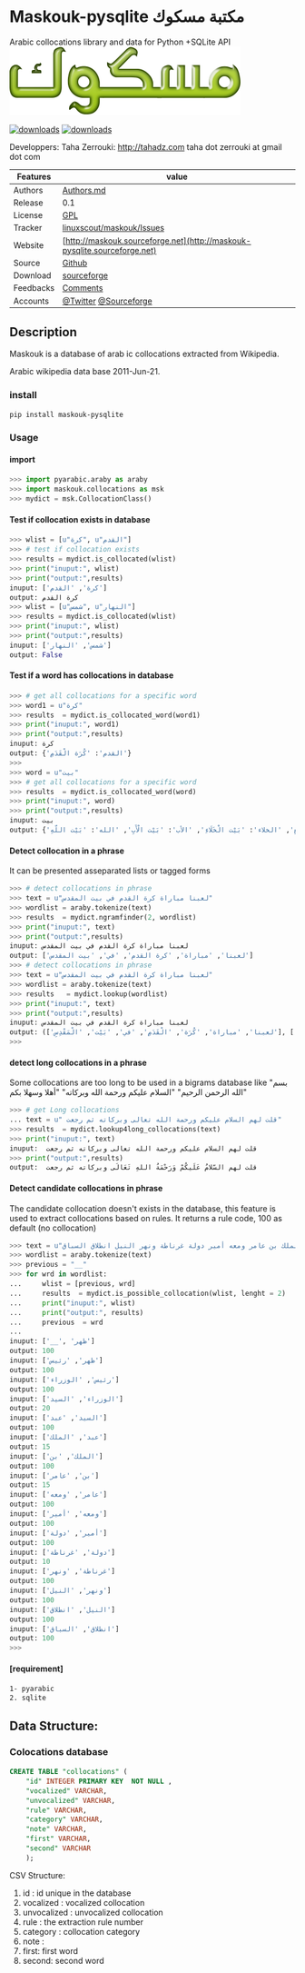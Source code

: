 # Maskouk-pysqlite مكتبة مسكوك


Arabic collocations library and data for Python +SQLite API
![maskouk logo](doc/maskouk_header.png  "maskouk logo")

[![downloads]( https://img.shields.io/sourceforge/dt/maskouk.svg)](http://sourceforge.org/projects/maskouk)
[![downloads]( https://img.shields.io/sourceforge/dm/maskouk.svg)](http://sourceforge.org/projects/maskouk)


  Developpers:  Taha Zerrouki: http://tahadz.com
    taha dot zerrouki at gmail dot com

  
Features |   value
---------|---------------------------------------------------------------------------------
Authors  | [Authors.md](https://github.com/linuxscout/maskouk-pysqlite/master/AUTHORS.md)
Release  | 0.1
License  |[GPL](https://github.com/linuxscout/maskouk-pysqlite/master/LICENSE)
Tracker  |[linuxscout/maskouk/Issues](https://github.com/linuxscout/maskouk-pysqlite/issues)
Website  |[http://maskouk.sourceforge.net](http://maskouk-pysqlite.sourceforge.net)
Source  |[Github](http://github.com/linuxscout/maskouk-pysqlite)
Download  |[sourceforge](http://maskouk.sourceforge.net)
Feedbacks  |[Comments](https://github.com/linuxscout/maskouk-pysqlite/)
Accounts  |[@Twitter](https://twitter.com/linuxscout)  [@Sourceforge](http://sourceforge.net/projects/maskouk/)

## Description

Maskouk is a database of arab ic collocations  extracted from Wikipedia.

Arabic wikipedia data base 2011-Jun-21.

### install
```shell
pip install maskouk-pysqlite
```
### Usage

#### import
```python
>>> import pyarabic.araby as araby
>>> import maskouk.collocations as msk
>>> mydict = msk.CollocationClass()
```
#### Test if collocation exists in database
```python
>>> wlist = [u"كرة", u"القدم"]
>>> # test if collocation exists
>>> results = mydict.is_collocated(wlist)
>>> print("inuput:", wlist)
>>> print("output:",results)
inuput: ['كرة', 'القدم']
output: كرة القدم
>>> wlist = [u"شمس", u"النهار"]
>>> results = mydict.is_collocated(wlist)
>>> print("inuput:", wlist)
>>> print("output:",results)
inuput: ['شمس', 'النهار']
output: False
```
#### Test if a word has collocations in database
```python
>>> # get all collocations for a specific word
>>> word1 = u"كرة"
>>> results  = mydict.is_collocated_word(word1)
>>> print("inuput:", word1)
>>> print("output:",results)
inuput: كرة
output: {'القدم': 'كُرَة الْقَدَمِ'}
>>>
>>> word = u"بيت"
>>> # get all collocations for a specific word
>>> results  = mydict.is_collocated_word(word)
>>> print("inuput:", word)
>>> print("output:",results)
inuput: بيت
output: {'العدة': 'بَيْت الْعِدَّةِ', 'المستأجر': 'بَيْت الْمُسْتَأْجِرِ', 'المشتري': 'بَيْتِ الْمُشْتَرِي', 'الرجل': 'بَيْت الرَّجُلِ', 'البناء': 'بَيْت الْبِنَاءِ', 'الزوج': 'بَيْت الزَّوْجِ', 'المال': 'بيت المال', 'المقدس': 'بَيْت الْمَقْدِسِ', 'البائع': 'بَيْت الْبَائِعِ', 'الخلاء': 'بَيْت الْخَلَاءِ', 'الأب': 'بَيْت الْأَبِ', 'الله': 'بَيْت اللّهِ'}
```
#### Detect collocation in a phrase
 It can be presented asseparated lists or tagged forms

```python
>>> # detect collocations in phrase    
>>> text = u"لعبنا مباراة كرة القدم في بيت المقدس"
>>> wordlist = araby.tokenize(text)
>>> results  = mydict.ngramfinder(2, wordlist)
>>> print("inuput:", text)
>>> print("output:",results)
inuput: لعبنا مباراة كرة القدم في بيت المقدس
output: ['لعبنا', 'مباراة', 'كرة القدم', 'في', 'بيت المقدس']
>>> # detect collocations in phrase    
>>> text = u"لعبنا مباراة كرة القدم في بيت المقدس"
>>> wordlist = araby.tokenize(text)
>>> results   = mydict.lookup(wordlist)
>>> print("inuput:", text)
>>> print("output:",results)
inuput: لعبنا مباراة كرة القدم في بيت المقدس
output: (['لعبنا', 'مباراة', 'كُرَة', 'الْقَدَمِ', 'في', 'بَيْت', 'الْمَقْدِسِ'], ['CO', 'CO', 'CB', 'CI', 'CO', 'CB', 'CI'])
>>> 
```
#### detect long collocations in a phrase
Some collocations are too long to be used in a bigrams database like
"بسم الله الرحمن الرحيم"
"السلام عليكم ورحمة الله وبركاته"
"أهلا وسهلا بكم"
```python
>>> # get Long collocations
... text = u" قلت لهم السلام عليكم ورحمة الله تعالى وبركاته ثم رجعت"
>>> results  = mydict.lookup4long_collocations(text)
>>> print("inuput:", text)
inuput:  قلت لهم السلام عليكم ورحمة الله تعالى وبركاته ثم رجعت
>>> print("output:",results)   
output:  قلت لهم السّلامُ عَلَيكُمْ وَرَحْمَةُ اللهِ تَعَالَى وبركاته ثم رجعت
```
#### Detect candidate collocations in phrase
The candidate collocation doesn't exists in the database, this feature is used to extract collocations based on rules.
It returns a rule code, 100 as default (no collocation)
```python
>>> text = u"ظهر رئيس الوزراء السيد عبد الملك بن عامر ومعه أمير دولة غرناطة ونهر النيل انطلاق السباق"
>>> wordlist = araby.tokenize(text)
>>> previous = "__"
>>> for wrd in wordlist:
...     wlist = [previous, wrd]
...     results  = mydict.is_possible_collocation(wlist, lenght = 2)
...     print("inuput:", wlist)
...     print("output:", results)   
...     previous  = wrd
... 
inuput: ['__', 'ظهر']
output: 100
inuput: ['ظهر', 'رئيس']
output: 100
inuput: ['رئيس', 'الوزراء']
output: 100
inuput: ['الوزراء', 'السيد']
output: 20
inuput: ['السيد', 'عبد']
output: 100
inuput: ['عبد', 'الملك']
output: 15
inuput: ['الملك', 'بن']
output: 100
inuput: ['بن', 'عامر']
output: 15
inuput: ['عامر', 'ومعه']
output: 100
inuput: ['ومعه', 'أمير']
output: 100
inuput: ['أمير', 'دولة']
output: 100
inuput: ['دولة', 'غرناطة']
output: 10
inuput: ['غرناطة', 'ونهر']
output: 100
inuput: ['ونهر', 'النيل']
output: 100
inuput: ['النيل', 'انطلاق']
output: 100
inuput: ['انطلاق', 'السباق']
output: 100
>>> 


```
#### [requirement]
  
    1- pyarabic 
    2. sqlite


## Data Structure:
### Colocations database
```sql
CREATE TABLE "collocations" (
	"id" INTEGER PRIMARY KEY  NOT NULL , 
	"vocalized" VARCHAR,
	"unvocalized" VARCHAR,
	"rule" VARCHAR, 
	"category" VARCHAR, 
	"note" VARCHAR,
	"first" VARCHAR,
	"second" VARCHAR
	);
```

CSV Structure:

1.   id 			: id unique in the database
2.  vocalized 	: vocalized collocation
3.  unvocalized : unvocalized collocation
4.  rule 		: the extraction rule number
5.  category 	: collocation category
6.  note 		: 
7. first: first word
8. second: second word

<!--
### Semantic database
```sql
CREATE TABLE sqlite_sequence(name,seq);
CREATE TABLE "derivations" (
    "id" INTEGER PRIMARY KEY  AUTOINCREMENT  NOT NULL  UNIQUE ,
    "verb" varchar NOT NULL ,
    "transitive" BOOL NOT NULL  DEFAULT 1,
    "derived" VARCHAR NOT NULL ,
    "type" VARCHAR NOT NULL 
 );

```

CSV Structure:

 * Derivattion
1.   id 			: id unique in the database
2.  verb	: vocalized collocation
3.  transtive : if the verb is transitive
4.  derived 		:  derived word from verb number
5.  type 	: type 

* semantic relations

CREATE TABLE "relations" (
    "id" INTEGER PRIMARY KEY  NOT NULL ,
    "first" VARCHAR NOT NULL  DEFAULT ('') ,
    "second" VARCHAR NOT NULL  DEFAULT ('') ,
    "rule" VARCHAR NOT NULL  DEFAULT (0) 
 );
 
 
CSV Structure:

1.   id 			: id unique in the database
2. first: first word
3. second: second word
4.  rule 		: the extraction rule number
		: 
-->